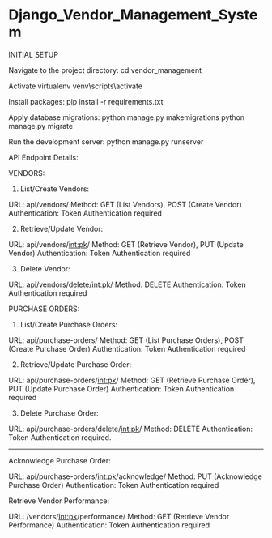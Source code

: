 # Django_Vendor_Management_System

INITIAL SETUP

Navigate to the project directory:
cd vendor_management

Activate virtualenv
venv\scripts\activate


Install packages:
pip install -r requirements.txt


Apply database migrations:
python manage.py makemigrations
python manage.py migrate


Run the development server:
python manage.py runserver



API Endpoint Details:


VENDORS:

1. List/Create Vendors:

URL: api/vendors/
Method: GET (List Vendors), POST (Create Vendor)
Authentication: Token Authentication required

2. Retrieve/Update Vendor:

URL: api/vendors/<int:pk>/
Method: GET (Retrieve Vendor), PUT (Update Vendor)
Authentication: Token Authentication required

3. Delete Vendor:

URL: api/vendors/delete/<int:pk>/
Method: DELETE
Authentication: Token Authentication required

PURCHASE ORDERS:

1. List/Create Purchase Orders:

URL: api/purchase-orders/
Method: GET (List Purchase Orders), POST (Create Purchase Order)
Authentication: Token Authentication required

2. Retrieve/Update Purchase Order:

URL: api/purchase-orders/<int:pk>/
Method: GET (Retrieve Purchase Order), PUT (Update Purchase Order)
Authentication: Token Authentication required

3. Delete Purchase Order:

URL: api/purchase-orders/delete/<int:pk>/
Method: DELETE
Authentication: Token Authentication required.

--------------------------------------------

Acknowledge Purchase Order:

URL: api/purchase-orders/<int:pk>/acknowledge/
Method: PUT (Acknowledge Purchase Order)
Authentication: Token Authentication required


Retrieve Vendor Performance:

URL: /vendors/<int:pk>/performance/
Method: GET (Retrieve Vendor Performance)
Authentication: Token Authentication required
